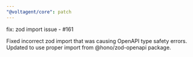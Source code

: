 ```yaml
---
"@voltagent/core": patch
---
```


fix: zod import issue - #161

Fixed incorrect zod import that was causing OpenAPI type safety errors. Updated to use proper import from @hono/zod-openapi package.
